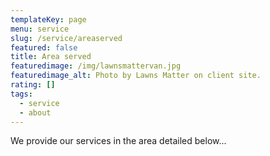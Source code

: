```yaml
---
templateKey: page
menu: service
slug: /service/areaserved
featured: false
title: Area served
featuredimage: /img/lawnsmattervan.jpg
featuredimage_alt: Photo by Lawns Matter on client site.
rating: []
tags:
  - service
  - about
---
```

We provide our services in the area detailed below...

